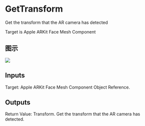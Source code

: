 # GetTransform

Get the transform that the AR camera has detected

Target is Apple ARKit Face Mesh Component

## 图示

![]($-20221218-18224944.png)

## Inputs

Target: Apple ARKit Face Mesh Component Object Reference.  

## Outputs

Return Value: Transform. Get the transform that the AR camera has detected.

